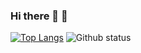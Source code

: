 ### Hi there 👋 🚀


[![Top Langs](https://github-readme-stats.vercel.app/api/top-langs/?username=leye195&layout=compact)](https://github.com/leye195/github-readme-stats)
![Github status](https://github-readme-stats.vercel.app/api?username=leye195&show_icons=true&hide_border=true)
<!--
**leye195/leye195** is a ✨ _special_ ✨ repository because its `README.md` (this file) appears on your GitHub profile.



Here are some ideas to get you started:

- 🔭 I’m currently working on ...
- 🌱 I’m currently learning ...
- 👯 I’m looking to collaborate on ...
- 🤔 I’m looking for help with ...
- 💬 Ask me about ...
- 📫 How to reach me: ...
- 😄 Pronouns: ...
- ⚡ Fun fact: ...
-->
